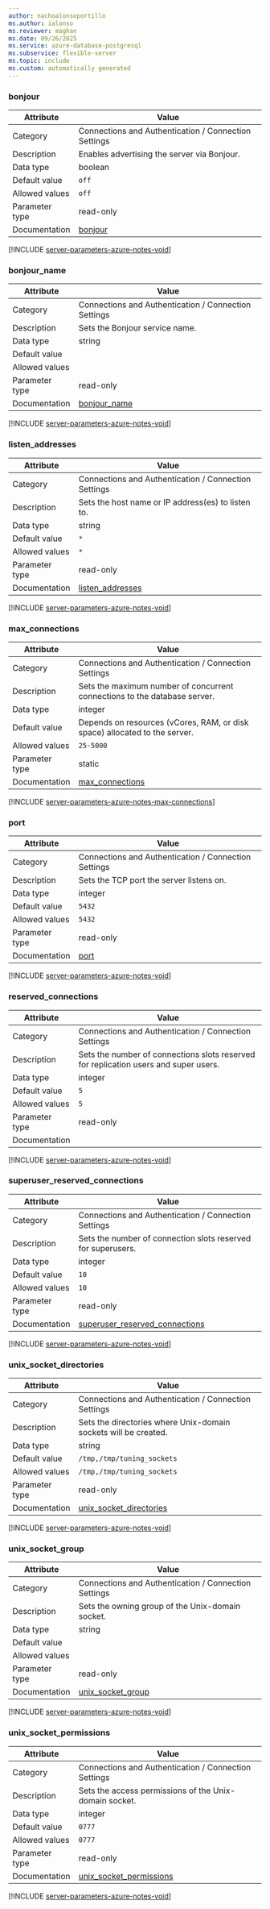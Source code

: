 ```yaml
---
author: nachoalonsoportillo
ms.author: ialonso
ms.reviewer: maghan
ms.date: 09/26/2025
ms.service: azure-database-postgresql
ms.subservice: flexible-server
ms.topic: include
ms.custom: automatically generated
---
```

### bonjour

| Attribute | Value |
| --- | --- |
| Category | Connections and Authentication / Connection Settings |
| Description | Enables advertising the server via Bonjour. |
| Data type | boolean |
| Default value | `off` |
| Allowed values | `off` |
| Parameter type | read-only |
| Documentation | [bonjour](https://www.postgresql.org/docs/12/runtime-config-connection.html#GUC-BONJOUR) |


[!INCLUDE [server-parameters-azure-notes-void](./server-parameters-azure-notes-void.md)]



### bonjour_name

| Attribute | Value |
| --- | --- |
| Category | Connections and Authentication / Connection Settings |
| Description | Sets the Bonjour service name. |
| Data type | string |
| Default value | |
| Allowed values | |
| Parameter type | read-only |
| Documentation | [bonjour_name](https://www.postgresql.org/docs/12/runtime-config-connection.html#GUC-BONJOUR-NAME) |


[!INCLUDE [server-parameters-azure-notes-void](./server-parameters-azure-notes-void.md)]



### listen_addresses

| Attribute | Value |
| --- | --- |
| Category | Connections and Authentication / Connection Settings |
| Description | Sets the host name or IP address(es) to listen to. |
| Data type | string |
| Default value | `*` |
| Allowed values | `*` |
| Parameter type | read-only |
| Documentation | [listen_addresses](https://www.postgresql.org/docs/12/runtime-config-connection.html#GUC-LISTEN-ADDRESSES) |


[!INCLUDE [server-parameters-azure-notes-void](./server-parameters-azure-notes-void.md)]



### max_connections

| Attribute | Value |
| --- | --- |
| Category | Connections and Authentication / Connection Settings |
| Description | Sets the maximum number of concurrent connections to the database server. |
| Data type | integer |
| Default value | Depends on resources (vCores, RAM, or disk space) allocated to the server. |
| Allowed values | `25-5000` |
| Parameter type | static |
| Documentation | [max_connections](https://www.postgresql.org/docs/12/runtime-config-connection.html#GUC-MAX-CONNECTIONS) |


[!INCLUDE [server-parameters-azure-notes-max-connections](./server-parameters-azure-notes-max-connections.md)]



### port

| Attribute | Value |
| --- | --- |
| Category | Connections and Authentication / Connection Settings |
| Description | Sets the TCP port the server listens on. |
| Data type | integer |
| Default value | `5432` |
| Allowed values | `5432` |
| Parameter type | read-only |
| Documentation | [port](https://www.postgresql.org/docs/12/runtime-config-connection.html#GUC-PORT) |


[!INCLUDE [server-parameters-azure-notes-void](./server-parameters-azure-notes-void.md)]



### reserved_connections

| Attribute | Value |
| --- | --- |
| Category | Connections and Authentication / Connection Settings |
| Description | Sets the number of connections slots reserved for replication users and super users. |
| Data type | integer |
| Default value | `5` |
| Allowed values | `5` |
| Parameter type | read-only |
| Documentation | |


[!INCLUDE [server-parameters-azure-notes-void](./server-parameters-azure-notes-void.md)]



### superuser_reserved_connections

| Attribute | Value |
| --- | --- |
| Category | Connections and Authentication / Connection Settings |
| Description | Sets the number of connection slots reserved for superusers. |
| Data type | integer |
| Default value | `10` |
| Allowed values | `10` |
| Parameter type | read-only |
| Documentation | [superuser_reserved_connections](https://www.postgresql.org/docs/12/runtime-config-connection.html#GUC-SUPERUSER-RESERVED-CONNECTIONS) |


[!INCLUDE [server-parameters-azure-notes-void](./server-parameters-azure-notes-void.md)]



### unix_socket_directories

| Attribute | Value |
| --- | --- |
| Category | Connections and Authentication / Connection Settings |
| Description | Sets the directories where Unix-domain sockets will be created. |
| Data type | string |
| Default value | `/tmp,/tmp/tuning_sockets` |
| Allowed values | `/tmp,/tmp/tuning_sockets` |
| Parameter type | read-only |
| Documentation | [unix_socket_directories](https://www.postgresql.org/docs/12/runtime-config-connection.html#GUC-UNIX-SOCKET-DIRECTORIES) |


[!INCLUDE [server-parameters-azure-notes-void](./server-parameters-azure-notes-void.md)]



### unix_socket_group

| Attribute | Value |
| --- | --- |
| Category | Connections and Authentication / Connection Settings |
| Description | Sets the owning group of the Unix-domain socket. |
| Data type | string |
| Default value | |
| Allowed values | |
| Parameter type | read-only |
| Documentation | [unix_socket_group](https://www.postgresql.org/docs/12/runtime-config-connection.html#GUC-UNIX-SOCKET-GROUP) |


[!INCLUDE [server-parameters-azure-notes-void](./server-parameters-azure-notes-void.md)]



### unix_socket_permissions

| Attribute | Value |
| --- | --- |
| Category | Connections and Authentication / Connection Settings |
| Description | Sets the access permissions of the Unix-domain socket. |
| Data type | integer |
| Default value | `0777` |
| Allowed values | `0777` |
| Parameter type | read-only |
| Documentation | [unix_socket_permissions](https://www.postgresql.org/docs/12/runtime-config-connection.html#GUC-UNIX-SOCKET-PERMISSIONS) |


[!INCLUDE [server-parameters-azure-notes-void](./server-parameters-azure-notes-void.md)]



